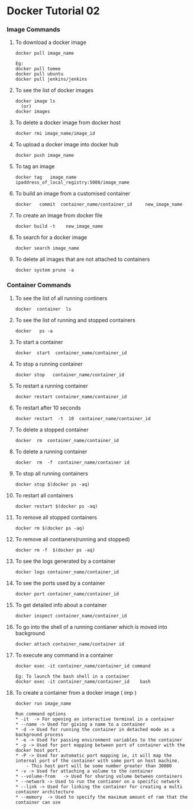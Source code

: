 # Docker Tutorial 02  





### Image Commands 

	  
1.	To download a docker image 

      `docker pull image_name`
		
      ```
	  Eg: 
	  docker pull tomee
      docker pull ubuntu
      docker pull jenkins/jenkins
	  ```
		
2.	To see the list of docker images 

	  ```
	  docker image ls 
		(or) 
	  docker images
      ```		
		
3.	To delete a docker image from docker host 

      `docker rmi image_name/image_id` 
		
4.	To upload a docker image into docker hub 

      `docker push image_name` 
	  
5.	To tag an image 

	  `docker tag   image_name   ipaddress_of_local_registry:5000/image_name` 
	  
6.	To build an image from a customised container 

      `docker   commit  container_name/container_id     new_image_name` 
	  
7.	To create an image from docker file 

      `docker build -t    new_image_name` 
	  
8.	To search for a docker image 

      `docker search image_name` 
	  
9.	To delete all images that are not attached to containers 

      `docker system prune -a` 
	  
	  
	  
	  
	  
		  
		  

		
### Container Commands

1.	To see the list of all running continers
 
	  `docker  container  ls` 
2.	To see the list of running and stopped containers
 
      `docker   ps -a` 
	  
3.	To start a container
 
      `docker  start  container_name/container_id`
	  
4.	To stop a running container 

      `docker stop   container_name/container_id`
	  
5.	To restart a running container 

      `docker restart container_name/container_id` 
	  
6.	To restart after 10 seconds 

      `docker restart  -t  10  container_name/container_id` 
	  
7.	To delete a stopped container 

      `docker  rm  container_name/container_id` 
	  
8.	To delete a running container 

      `docker  rm  -f  container_name/container id` 
	  
9.	To stop all running containers
 
      `docker stop $(docker ps -aq)` 

10.	To restart all containers
 
	  `docker restart $(docker ps -aq)` 
	  
11.	To remove all stopped containers
 
      `docker rm $(docker ps -aq)` 
	  
12.	To remove all contianers(running and stopped)
 
       `docker rm -f  $(docker ps -aq)` 
	   
13.	To see the logs generated by a container
 
      `docker logs container_name/container_id`
	  
14.	To see the ports used by a container 

      `docker port container_name/container_id`
	   
15.	To get detailed info about a container
 
      `docker inspect container_name/container_id` 
	   
16.	To go into the shell of a running contianer which is moved into background
 
      `docker attach container_name/container id`
	   
17.	To execute any command in a container
 
      `docker exec -it container_name/container_id command`
	  
	  ```
      Eg: To launch the bash shell in a container 
      docker exec -it container_name/container_id    bash 
	  ```
      
18.	To create a container from a docker image  ( imp )

      `docker run image_name`
	  
      ```   
	  Run command options 
	  *	-it  -> For opening an interactive terminal in a container 
	  *	--name -> Used for giving a name to a container 
	  *	-d -> Used for running the container in detached mode as a background process 
	  *	-e -> Used for passing environment variables to the container 
	  *	-p -> Used for port mapping between port of container with the docker host port.
	  *	-P -> Used for automatic port mapping ie, it will map the internal port of the container with some port on host machine. 
		  - This host port will be some number greater than 30000 
	  *	-v -> Used for attaching a volume to the container 
	  *	--volume-from 	-> Used for sharing volume between containers 
	  *	--network -> Used to run the contianer on a specific network 
	  *	--link -> Used for linking the container for creating a multi container architecture 
	  *	--memory  -> Used to specify the maximum amount of ram that the container can use
	  ```


